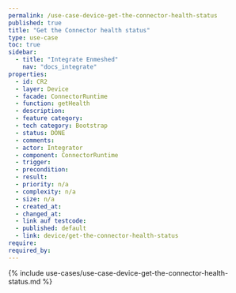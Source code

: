 ```yaml
---
permalink: /use-case-device-get-the-connector-health-status
published: true
title: "Get the Connector health status"
type: use-case
toc: true
sidebar:
  - title: "Integrate Enmeshed"
    nav: "docs_integrate"
properties:
  - id: CR2
  - layer: Device
  - facade: ConnectorRuntime
  - function: getHealth
  - description:
  - feature category:
  - tech category: Bootstrap
  - status: DONE
  - comments:
  - actor: Integrator
  - component: ConnectorRuntime
  - trigger:
  - precondition:
  - result:
  - priority: n/a
  - complexity: n/a
  - size: n/a
  - created_at:
  - changed_at:
  - link auf testcode:
  - published: default
  - link: device/get-the-connector-health-status
require:
required_by:
---
```


{% include use-cases/use-case-device-get-the-connector-health-status.md %}
